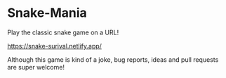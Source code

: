 <h1>Snake-Mania</h1>

Play the classic snake game on a URL!

https://snake-surival.netlify.app/

Although this game is kind of a joke, bug reports, ideas and pull requests are super welcome!


